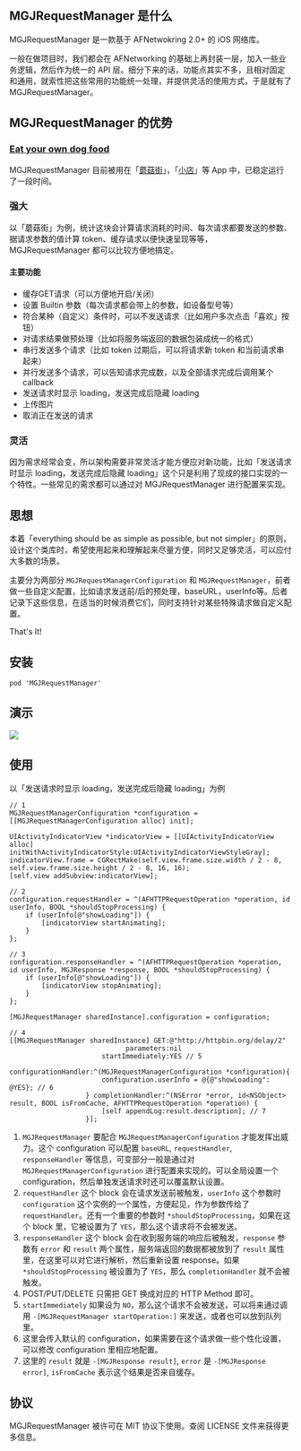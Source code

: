 ## MGJRequestManager 是什么
MGJRequestManager 是一款基于 AFNetwokring 2.0+ 的 iOS 网络库。

一般在做项目时，我们都会在 AFNetworking 的基础上再封装一层，加入一些业务逻辑，然后作为统一的 API 层。细分下来的话，功能点其实不多，且相对固定和通用，就索性把这些常用的功能统一处理，并提供灵活的使用方式，于是就有了 MGJRequestManager。

## MGJRequestManager 的优势
### [Eat your own dog food](http://en.wikipedia.org/wiki/Eating_your_own_dog_food)
MGJRequestManager 目前被用在「[蘑菇街](http://www.mogujie.com)」，「[小店](http://www.xiaodian.com/pc/download)」等 App 中，已稳定运行了一段时间。

### 强大
以「蘑菇街」为例，统计这块会计算请求消耗的时间、每次请求都要发送的参数、据请求参数的值计算 token、缓存请求以便快速呈现等等，MGJRequestManager 都可以比较方便地搞定。

#### 主要功能
* 缓存GET请求（可以方便地开启/关闭）
* 设置 Builtin 参数（每次请求都会带上的参数，如设备型号等）
* 符合某种（自定义）条件时，可以不发送请求（比如用户多次点击「喜欢」按钮）
* 对请求结果做预处理（比如将服务端返回的数据包装成统一的格式）
* 串行发送多个请求（比如 token 过期后，可以将请求新 token 和当前请求串起来）
* 并行发送多个请求，可以告知请求完成数，以及全部请求完成后调用某个 callback
* 发送请求时显示 loading，发送完成后隐藏 loading
* 上传图片
* 取消正在发送的请求


### 灵活
因为需求经常会变，所以架构需要非常灵活才能方便应对新功能，比如「发送请求时显示 loading，发送完成后隐藏 loading」这个只是利用了现成的接口实现的一个特性。一些常见的需求都可以通过对 MGJRequestManager 进行配置来实现。

## 思想
本着「everything should be as simple as possible, but not simpler」的原则，设计这个类库时，希望使用起来和理解起来尽量方便，同时又足够灵活，可以应付大多数的场景。

主要分为两部分 `MGJRequestManagerConfiguration` 和 `MGJRequestManager`，前者做一些自定义配置，比如请求发送前/后的预处理，baseURL，userInfo等。后者记录下这些信息，在适当的时候消费它们，同时支持针对某些特殊请求做自定义配置。

That's It!

## 安装

```
pod 'MGJRequestManager'
```

## 演示
![](http://ww3.sinaimg.cn/large/afe37136gw1eqi6vj4g6bg207g0dctl6.gif)

## 使用

以「发送请求时显示 loading，发送完成后隐藏 loading」为例

```objc
// 1
MGJRequestManagerConfiguration *configuration = [[MGJRequestManagerConfiguration alloc] init];

UIActivityIndicatorView *indicatorView = [[UIActivityIndicatorView alloc] initWithActivityIndicatorStyle:UIActivityIndicatorViewStyleGray];
indicatorView.frame = CGRectMake(self.view.frame.size.width / 2 - 8, self.view.frame.size.height / 2 - 8, 16, 16);
[self.view addSubview:indicatorView];

// 2
configuration.requestHandler = ^(AFHTTPRequestOperation *operation, id userInfo, BOOL *shouldStopProcessing) {
	if (userInfo[@"showLoading"]) {
		[indicatorView startAnimating];
	}
};

// 3
configuration.responseHandler = ^(AFHTTPRequestOperation *operation, id userInfo, MGJResponse *response, BOOL *shouldStopProcessing) {
	if (userInfo[@"showLoading"]) {
		[indicatorView stopAnimating];
	}
};

[MGJRequestManager sharedInstance].configuration = configuration;

// 4
[[MGJRequestManager sharedInstance] GET:@"http://httpbin.org/delay/2"
							 parameters:nil
					   startImmediately:YES // 5
				   configurationHandler:^(MGJRequestManagerConfiguration *configuration){
					   configuration.userInfo = @{@"showLoading": @YES}; // 6
				   } completionHandler:^(NSError *error, id<NSObject> result, BOOL isFromCache, AFHTTPRequestOperation *operation) {
					   [self appendLog:result.description]; // 7
				   }];

```

1. `MGJRequestManager` 要配合 `MGJRequestManagerConfiguration` 才能发挥出威力。这个 configuration 可以配置 `baseURL`, `requestHandler`, `responseHandler` 等信息，可变部分一般是通过对 `MGJRequestManagerConfiguration` 进行配置来实现的。可以全局设置一个 configuration，然后单独发送请求时还可以覆盖默认设置。
2. `requestHandler` 这个 block 会在请求发送前被触发，`userInfo` 这个参数时 `configuration` 这个实例的一个属性，方便起见，作为参数传给了 `requestHandler`。还有一个重要的参数时 `*shouldStopProcessing`，如果在这个 block 里，它被设置为了 `YES`，那么这个请求将不会被发送。
3. `responseHandler` 这个 block 会在收到服务端的响应后被触发，`response` 参数有 `error` 和 `result` 两个属性，服务端返回的数据都被放到了 `result` 属性里，在这里可以对它进行解析，然后重新设置 response。如果 `*shouldStopProcessing` 被设置为了 `YES`，那么 `completionHandler` 就不会被触发。
4. POST/PUT/DELETE 只需把 GET 换成对应的 HTTP Method 即可。
5. `startImmediately` 如果设为 `NO`，那么这个请求不会被发送，可以将来通过调用 `-[MGJRequestManager startOperation:]` 来发送，或者也可以放到队列里。
6. 这里会传入默认的 configuration，如果需要在这个请求做一些个性化设置，可以修改 configuration 里相应地配置。
7. 这里的 `result` 就是 `-[MGJResponse result]`, `error` 是 `-[MGJResponse error]`, `isFromCache` 表示这个结果是否来自缓存。

## 协议
MGJRequestManager 被许可在 MIT 协议下使用。查阅 LICENSE 文件来获得更多信息。
